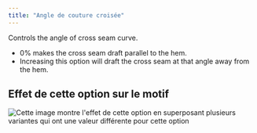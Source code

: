 ```yaml
---
title: "Angle de couture croisée"
---
```


Controls the angle of cross seam curve.

- 0% makes the cross seam draft parallel to the hem.
- Increasing this option will draft the cross seam at that angle away from the hem.

## Effet de cette option sur le motif

![Cette image montre l'effet de cette option en superposant plusieurs variantes qui ont une valeur différente pour cette option](paco_crossseamcurveangle_sample.svg "Effet de cette option sur le motif")
